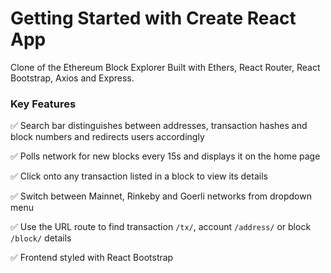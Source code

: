 # Getting Started with Create React App

Clone of the Ethereum Block Explorer
Built with Ethers, React Router, React Bootstrap, Axios and Express.

### Key Features

✅ Search bar distinguishes between addresses, transaction hashes and block numbers and redirects users accordingly

✅ Polls network for new blocks every 15s and displays it on the home page

✅ Click onto any transaction listed in a block to view its details

✅ Switch between Mainnet, Rinkeby and Goerli networks from dropdown menu

✅ Use the URL route to find transaction `/tx/`, account `/address/` or block `/block/` details

✅ Frontend styled with React Bootstrap